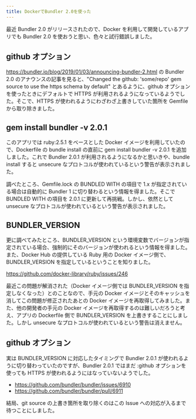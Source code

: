 ```yaml
---
title: DockerでBundler 2.0を使った
---
```


最近 Bundler 2.0 がリリースされたので、Docker を利用して開発しているアプリでも Bundler 2.0 を使おうと思い、色々と試行錯誤しました。

## github オプション

https://bundler.io/blog/2019/01/03/announcing-bundler-2.html の Bundler 2.0 のアナウンスの記事を見ると、"Changed the github: 'some/repo' gem source to use the https schema by default" とあるように、github オプションを使ったときにデフォルトで HTTPS が利用されるようになっているようでした。そこで、HTTPS が使われるようにわざわざ上書きしていた箇所を Gemfile から取り除きました。

## gem install bundler -v 2.0.1

このアプリでは ruby:2.5.1 をベースとした Docker イメージを利用していたので、Dockerfile の bundle install の直前に gem install bundler -v 2.0.1 を追加しました。これで Bundler 2.0.1 が利用されるようになるかと思いきや、bundle install すると unsecure なプロトコルが使われているという警告が表示されました。

調べたところ、Gemfile.lock の BUNDLED WITH の項目で 1.x が指定されている場合は自動的に Bundler 1 に切り替わるという情報を得ました。そこで BUNDLED WITH の項目を 2.0.1 に更新して再挑戦。しかし、依然として unsecure なプロトコルが使われているという警告が表示されました。

## BUNDLER_VERSION

更に調べてみたところ、BUNDLER_VERSION という環境変数でバージョンが指定されている場合、強制的にそのバージョンが使われるという情報を得ました。また、Docker Hub の提供している Ruby 用の Docker イメージ側で、BUNDLER_VERSION を指定しているということを知りました。

https://github.com/docker-library/ruby/issues/246

最近この問題が解消された（Docker イメージ側では BUNDLER_VERSION を指定しなくなった）とのことなので、手元の Docker イメージとそのキャッシュを消してこの問題が修正されたあとの Docker イメージを再取得してみました。また、他の開発者の手元の Docker イメージを再取得するのは難しいだろうと考え、アプリの Dockerfile 側で BUNDLER_VERSION を上書きすることにしました。しかし unsecure なプロトコルが使われているという警告は消えません。

## github オプション

実は BUNDLER_VERSION に対応したタイミングで Bundler 2.0.1 が使われるように切り替わっていたのですが、Bundler 2.0.1 ではまだ :github オプションを使っても HTTPS が使われるようにはなっていないようでした。

- https://github.com/bundler/bundler/issues/6910
- https://github.com/bundler/bundler/pull/6911

結局、git source の上書き箇所を取り除くのはこの Issue への対応が入るまで待つことにしました。
